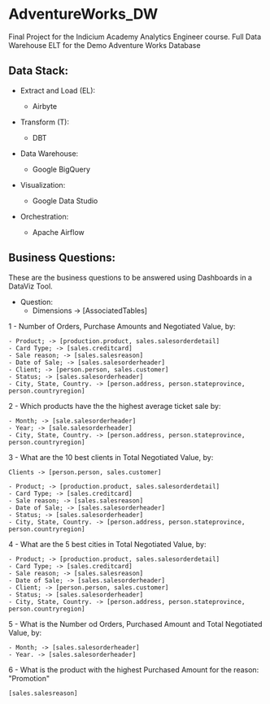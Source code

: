 # AdventureWorks_DW
Final Project for the Indicium Academy Analytics Engineer course. Full Data Warehouse ELT for the Demo Adventure Works Database

## Data Stack:

* Extract and Load (EL):
    - Airbyte

* Transform (T):
    - DBT

* Data Warehouse:
    - Google BigQuery

* Visualization:
    - Google Data Studio

* Orchestration:
    - Apache Airflow


## Business Questions:
These are the business questions to be answered using Dashboards in a DataViz Tool.

* Question:
    - Dimensions -> [AssociatedTables]
    

1 - Number of Orders, Purchase Amounts and Negotiated Value, by:

    - Product; -> [production.product, sales.salesorderdetail]
    - Card Type; -> [sales.creditcard]
    - Sale reason; -> [sales.salesreason]
    - Date of Sale; -> [sales.salesorderheader]   
    - Client; -> [person.person, sales.customer]
    - Status; -> [sales.salesorderheader]
    - City, State, Country. -> [person.address, person.stateprovince, person.countryregion]

2 - Which products have the the highest average ticket sale by:

    - Month; -> [sale.salesorderheader]
    - Year; -> [sale.salesorderheader]
    - City, State, Country. -> [person.address, person.stateprovince, person.countryregion]

3 - What are the 10 best clients in Total Negotiated Value, by:

    Clients -> [person.person, sales.customer]

    - Product; -> [production.product, sales.salesorderdetail]
    - Card Type; -> [sales.creditcard]
    - Sale reason; -> [sales.salesreason]
    - Date of Sale; -> [sales.salesorderheader]
    - Status; -> [sales.salesorderheader]
    - City, State, Country. -> [person.address, person.stateprovince, person.countryregion]

4 - What are the 5 best cities in Total Negotiated Value, by:

    - Product; -> [production.product, sales.salesorderdetail]
    - Card Type; -> [sales.creditcard]
    - Sale reason; -> [sales.salesreason]
    - Date of Sale; -> [sales.salesorderheader]
    - Client; -> [person.person, sales.customer]
    - Status; -> [sales.salesorderheader]
    - City, State, Country. -> [person.address, person.stateprovince, person.countryregion]

5 - What is the Number od Orders, Purchased Amount and Total Negotiated Value, by:

    - Month; -> [sales.salesorderheader]
    - Year. -> [sales.salesorderheader]

6 - What is the product with the highest Purchased Amount for the reason: "Promotion"

    [sales.salesreason]
